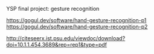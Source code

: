 YSP final project: gesture recognition

https://gogul.dev/software/hand-gesture-recognition-p1
https://gogul.dev/software/hand-gesture-recognition-p2

http://citeseerx.ist.psu.edu/viewdoc/download?doi=10.1.1.454.3689&rep=rep1&type=pdf

